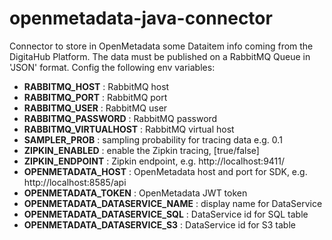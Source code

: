 # openmetadata-java-connector

Connector to store in OpenMetadata some Dataitem info coming from the DigitaHub Platform. 
The data must be published on a RabbitMQ Queue in 'JSON' format.
Config the following env variables:
- **RABBITMQ_HOST** : RabbitMQ host
- **RABBITMQ_PORT** : RabbitMQ port
- **RABBITMQ_USER** : RabbitMQ user
- **RABBITMQ_PASSWORD** : RabbitMQ password
- **RABBITMQ_VIRTUALHOST** : RabbitMQ virtual host
- **SAMPLER_PROB** : sampling probability for tracing data e.g. 0.1
- **ZIPKIN_ENABLED** : enable the Zipkin tracing, [true/false]
- **ZIPKIN_ENDPOINT** : Zipkin endpoint, e.g. http://localhost:9411/
- **OPENMETADATA_HOST** : OpenMetadata host and port for SDK, e.g. http://localhost:8585/api
- **OPENMETADATA_TOKEN** : OpenMetadata JWT token
- **OPENMETADATA_DATASERVICE_NAME** : display name for DataService
- **OPENMETADATA_DATASERVICE_SQL** : DataService id for SQL table
- **OPENMETADATA_DATASERVICE_S3** : DataService id for S3 table

